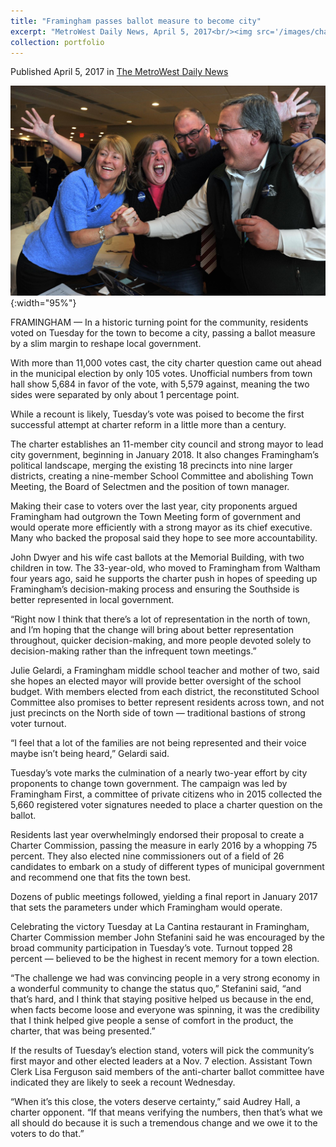 ```yaml
---
title: "Framingham passes ballot measure to become city"
excerpt: "MetroWest Daily News, April 5, 2017<br/><img src='/images/charter_vote.jpg'>"
collection: portfolio
---
```

Published April 5, 2017 in [The MetroWest Daily News](http://www.metrowestdailynews.com/news/20170404/framingham-passes-ballot-measure-to-become-city)

![alt text](/images/charter_vote_full.jpg "Framingham First members Janet Leombruno, Mary Kate Feeney, Jason Smith and John Stefanini celebrate that after nearly two years of debate, Framingham voters decided to adopt a new city charter, replacing Town Meeting with a mayor and city council. [Daily News Staff Photo/Allan Jung]"){:width="95%"}

FRAMINGHAM — In a historic turning point for the community, residents voted on Tuesday for the town to become a city, passing a ballot measure by a slim margin to reshape local government.

With more than 11,000 votes cast, the city charter question came out ahead in the municipal election by only 105 votes. Unofficial numbers from town hall show 5,684 in favor of the vote, with 5,579 against, meaning the two sides were separated by only about 1 percentage point.

While a recount is likely, Tuesday’s vote was poised to become the first successful attempt at charter reform in a little more than a century.

The charter establishes an 11-member city council and strong mayor to lead city government, beginning in January 2018. It also changes Framingham’s political landscape, merging the existing 18 precincts into nine larger districts, creating a nine-member School Committee and abolishing Town Meeting, the Board of Selectmen and the position of town manager.

Making their case to voters over the last year, city proponents argued Framingham had outgrown the Town Meeting form of government and would operate more efficiently with a strong mayor as its chief executive. Many who backed the proposal said they hope to see more accountability.

John Dwyer and his wife cast ballots at the Memorial Building, with two children in tow. The 33-year-old, who moved to Framingham from Waltham four years ago, said he supports the charter push in hopes of speeding up Framingham’s decision-making process and ensuring the Southside is better represented in local government.

“Right now I think that there’s a lot of representation in the north of town, and I’m hoping that the change will bring about better representation throughout, quicker decision-making, and more people devoted solely to decision-making rather than the infrequent town meetings.”

Julie Gelardi, a Framingham middle school teacher and mother of two, said she hopes an elected mayor will provide better oversight of the school budget. With members elected from each district, the reconstituted School Committee also promises to better represent residents across town, and not just precincts on the North side of town — traditional bastions of strong voter turnout.

“I feel that a lot of the families are not being represented and their voice maybe isn’t being heard,” Gelardi said.

Tuesday’s vote marks the culmination of a nearly two-year effort by city proponents to change town government. The campaign was led by Framingham First, a committee of private citizens who in 2015 collected the 5,660 registered voter signatures needed to place a charter question on the ballot.

Residents last year overwhelmingly endorsed their proposal to create a Charter Commission, passing the measure in early 2016 by a whopping 75 percent. They also elected nine commissioners out of a field of 26 candidates to embark on a study of different types of municipal government and recommend one that fits the town best.

Dozens of public meetings followed, yielding a final report in January 2017 that sets the parameters under which Framingham would operate.

Celebrating the victory Tuesday at La Cantina restaurant in Framingham, Charter Commission member John Stefanini said he was encouraged by the broad community participation in Tuesday’s vote. Turnout topped 28 percent — believed to be the highest in recent memory for a town election.

“The challenge we had was convincing people in a very strong economy in a wonderful community to change the status quo,” Stefanini said, “and that’s hard, and I think that staying positive helped us because in the end, when facts become loose and everyone was spinning, it was the credibility that I think helped give people a sense of comfort in the product, the charter, that was being presented.”

If the results of Tuesday’s election stand, voters will pick the community’s first mayor and other elected leaders at a Nov. 7 election. Assistant Town Clerk Lisa Ferguson said members of the anti-charter ballot committee have indicated they are likely to seek a recount Wednesday.

“When it’s this close, the voters deserve certainty,” said Audrey Hall, a charter opponent. “If that means verifying the numbers, then that’s what we all should do because it is such a tremendous change and we owe it to the voters to do that.”
